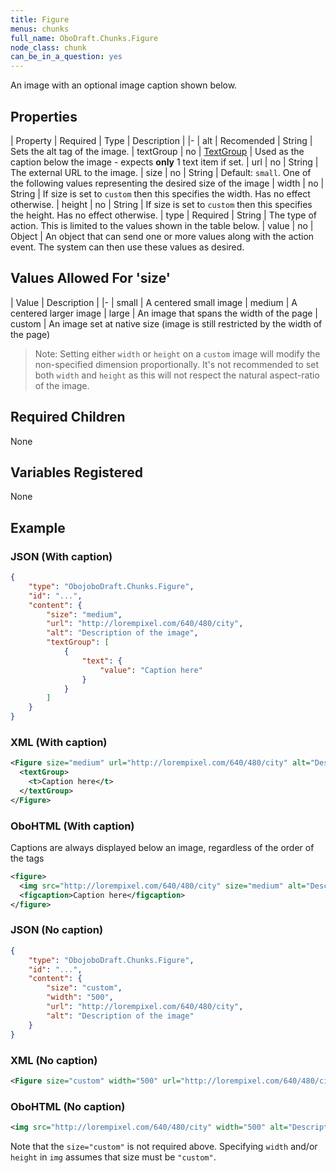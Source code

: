 ```yaml
---
title: Figure
menus: chunks
full_name: OboDraft.Chunks.Figure
node_class: chunk
can_be_in_a_question: yes
---
```

An image with an optional image caption shown below.

## Properties

| Property | Required | Type | Description |
|-
| alt | Recomended | String | Sets the alt tag of the image.
| textGroup | no | [TextGroup](content_textgroup) | Used as the caption below the image - expects **only** 1 text item if set.
| url | no | String | The external URL to the image.
| size | no | String | Default: `small`. One of the following values representing the desired size of the image
| width | no | String | If size is set to `custom` then this specifies the width. Has no effect otherwise.
| height | no | String | If size is set to `custom` then this specifies the height. Has no effect otherwise.
| type | Required | String | The type of action. This is limited to the values shown in the table below.
| value | no | Object |  An object that can send one or more values along with the action event. The system can then use these values as desired.

## Values Allowed For 'size'

| Value | Description |
|-
| small  | A centered small image
| medium | A centered larger image
| large  | An image that spans the width of the page
| custom | An image set at native size (image is still restricted by the width of the page)

> Note: Setting either `width` or `height` on a `custom` image will modify the non-specified dimension proportionally. It's not recommended to set both `width` and `height` as this will not respect the natural aspect-ratio of the image.

## Required Children

None

## Variables Registered

None

## Example

### JSON (With caption)

```json
{
	"type": "ObojoboDraft.Chunks.Figure",
	"id": "...",
	"content": {
		"size": "medium",
		"url": "http://lorempixel.com/640/480/city",
		"alt": "Description of the image",
		"textGroup": [
			{
				"text": {
					"value": "Caption here"
				}
			}
		]
	}
}
```

### XML (With caption)

```xml
<Figure size="medium" url="http://lorempixel.com/640/480/city" alt="Description of the image">
  <textGroup>
    <t>Caption here</t>
  </textGroup>
</Figure>
```

### OboHTML (With caption)

Captions are always displayed below an image, regardless of the order of the tags
```xml
<figure>
  <img src="http://lorempixel.com/640/480/city" size="medium" alt="Description of the image">
  <figcaption>Caption here</figcaption>
</figure>
```

### JSON (No caption)

```json
{
	"type": "ObojoboDraft.Chunks.Figure",
	"id": "...",
	"content": {
		"size": "custom",
		"width": "500",
		"url": "http://lorempixel.com/640/480/city",
		"alt": "Description of the image"
	}
}
```

### XML (No caption)

```xml
<Figure size="custom" width="500" url="http://lorempixel.com/640/480/city" alt="Description of the image" />
```

### OboHTML (No caption)

```xml
<img src="http://lorempixel.com/640/480/city" width="500" alt="Description of the image">
```

Note that the `size="custom"` is not required above. Specifying `width` and/or `height` in `img` assumes that size must be `"custom"`.
